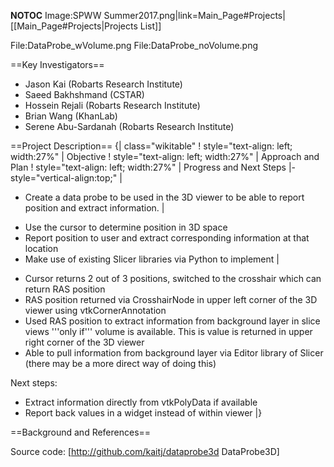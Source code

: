 __NOTOC__
<gallery>
Image:SPWW Summer2017.png|link=Main_Page#Projects|[[Main_Page#Projects|Projects List]]
<!-- Use the "Upload file" link on the left and then add a line to this list like "File:MyAlgorithmScreenshot.png" -->
File:DataProbe_wVolume.png
File:DataProbe_noVolume.png
</gallery>

==Key Investigators==
<!-- Add a bulleted list of investigators and their institutions here -->
* Jason Kai (Robarts Research Institute)
* Saeed Bakhshmand (CSTAR)
* Hossein Rejali (Robarts Research Institute)
* Brian Wang (KhanLab)
* Serene Abu-Sardanah (Robarts Research Institute)

==Project Description==
{| class="wikitable"
! style="text-align: left; width:27%" |   Objective
! style="text-align: left; width:27%" |   Approach and Plan
! style="text-align: left; width:27%" |   Progress and Next Steps
|- style="vertical-align:top;"
|
<!-- Objective bullet points -->
* Create a data probe to be used in the 3D viewer to be able to report position and extract information.
|
<!-- Approach and Plan bullet points -->
* Use the cursor to determine position in 3D space
* Report position to user and extract corresponding information at that location
* Make use of existing Slicer libraries via Python to implement
|
<!-- Progress and Next steps bullet points (fill out at the end of project week) -->
* Cursor returns 2 out of 3 positions, switched to the crosshair which can return RAS position 
* RAS position returned via CrosshairNode in upper left corner of the 3D viewer using vtkCornerAnnotation
* Used RAS position to extract information from background layer in slice views '''only if''' volume is available. This is value is returned in upper right corner of the 3D viewer
* Able to pull information from background layer via Editor library of Slicer (there may be a more direct way of doing this)

Next steps:
* Extract information directly from vtkPolyData if available
* Report back values in a widget instead of within viewer 
|}

==Background and References==
<!-- Use this space for information that may help people better understand your project, like links to papers, source code, or data -->
Source code: [http://github.com/kaitj/dataprobe3d DataProbe3D]
